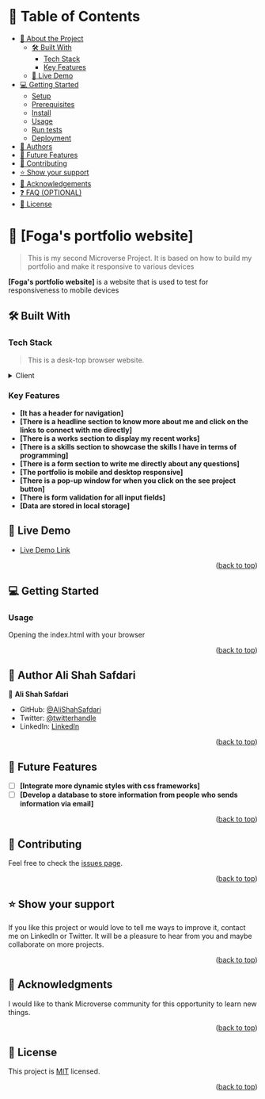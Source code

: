 <a name="readme-top"></a>

<!--
HOW TO USE:
This is an example of how you may give instructions on setting up your project locally.

Modify this file to match your project and remove sections that don't apply.

REQUIRED SECTIONS:
- Table of Contents
- About the Project
  - Built With
  - Live Demo
- Getting Started
- Authors
- Acknowledgements
- License

OPTIONAL SECTIONS:
- FAQ

After you're finished please remove all the comments and instructions!
-->

<div align="center">
  <!-- You are encouraged to replace this logo with your own! Otherwise you can also remove it. -->
  <!-- <img src="murple_logo.png" alt="logo" width="140"  height="auto" /> -->
  <br/>

  <!-- <h3><b>Microverse README Template</b></h3> -->

</div>

<!-- TABLE OF CONTENTS -->

# 📗 Table of Contents

- [📖 About the Project](#about-project)
  - [🛠 Built With](#built-with)
    - [Tech Stack](#tech-stack)
    - [Key Features](#key-features)
  - [🚀 Live Demo](#live-demo)
- [💻 Getting Started](#getting-started)
  - [Setup](#setup)
  - [Prerequisites](#prerequisites)
  - [Install](#install)
  - [Usage](#usage)
  - [Run tests](#run-tests)
  - [Deployment](#triangular_flag_on_post-deployment)
- [👥 Authors](#authors)
- [🔭 Future Features](#future-features)
- [🤝 Contributing](#contributing)
- [⭐️ Show your support](#support)
- [🙏 Acknowledgements](#acknowledgements)
- [❓ FAQ (OPTIONAL)](#faq)
- [📝 License](#license)

<!-- PROJECT DESCRIPTION -->

# 📖 [Foga's portfolio website] <a name="about-project"></a>

> This is my second Microverse Project. It is based on how to build my portfolio and make it responsive to various devices

**[Foga's portfolio website]** is a website that is used to test for responsiveness to mobile devices

## 🛠 Built With <a name="HTML and CSS"></a>

### Tech Stack <a name="Front end"></a>

> This is a desk-top browser website.


<details>
  <summary>Client</summary>
  <ul>
    <li><a href="#">HTML</a></li>
    <li><a href="#">CSS</a></li>
    <li><a href="#">JS</a></li>
  </ul>
</details>

<!-- Features -->
### Key Features 
- **[It has a header for navigation]**
- **[There is a headline section to know more about me and click on the links to connect with me directly]**
- **[There is a works section to display my recent works]**
- **[There is a skills section to showcase the skills I have in terms of programming]**
- **[There is a form section to write me directly about any questions]**
- **[The portfolio is mobile and desktop responsive]**
- **[There is a pop-up window for when you click on the see project button]**
- **[There is form validation for all input fields]**
- **[Data are stored in local storage]**


<!-- LIVE DEMO -->

## 🚀 Live Demo <a name="#"></a>

- [Live Demo Link](#)

<p align="right">(<a href="#readme-top">back to top</a>)</p>

<!-- GETTING STARTED -->

## 💻 Getting Started <a name="getting-started"></a>

<!-- To get a local copy up and running, follow these steps.

### Prerequisites

In order to run this project you need:

- A browser that supports html5 and css3

### Setup

Clone this repository to your desired folder:


Example commands:

```sh
  cd my-folder
  git clone git@github.com:AliShahSafdari/Protfolio.git
```
-

### Install

Install this project with:

- Clone the code into your machine and run test in an editor of your choice(E.g VScode). -->
### Usage
Opening the index.html with  your browser

<p align="right">(<a href="#readme-top">back to top</a>)</p>

<!-- AUTHORS -->

## 👥 Author <a name="authors">Ali Shah Safdari</a>

👤 **Ali Shah Safdari**

- GitHub: [@AliShahSafdari](https://github.com/AliShahSafdari)
- Twitter: [@twitterhandle](https://twitter.com/twitterhandle)
- LinkedIn: [LinkedIn](https://www.linkedin.com/in/linkedinhandle/)


<p align="right">(<a href="#readme-top">back to top</a>)</p>

<!-- FUTURE FEATURES -->

## 🔭 Future Features <a name="future-features"></a>

- [ ] **[Integrate more dynamic styles with css frameworks]**
- [ ] **[Develop a database to store information from people who sends information via email]**

<p align="right">(<a href="#readme-top">back to top</a>)</p>

## 🤝 Contributing <a name="contributing"></a>

Feel free to check the [issues page](https://github.com/AliShahSafdari/Protfolio/issues).

<p align="right">(<a href="#readme-top">back to top</a>)</p>

<!-- SUPPORT -->

## ⭐️ Show your support <a name="support"></a>

If you like this project or would love to tell me ways to improve it, contact me on LinkedIn or Twitter. It will be a pleasure to hear from you and maybe collaborate on more projects.

<p align="right">(<a href="#readme-top">back to top</a>)</p>

<!-- ACKNOWLEDGEMENTS -->

## 🙏 Acknowledgments <a name="acknowledgements"></a>


I would like to thank Microverse community for this opportunity to learn new things.

<p align="right">(<a href="#readme-top">back to top</a>)</p>

<!-- FAQ (optional) -->



<!-- LICENSE -->



## 📝 License <a name="license"></a>

This project is [MIT](./LICENSE) licensed.

<p align="right">(<a href="#readme-top">back to top</a>)</p>
